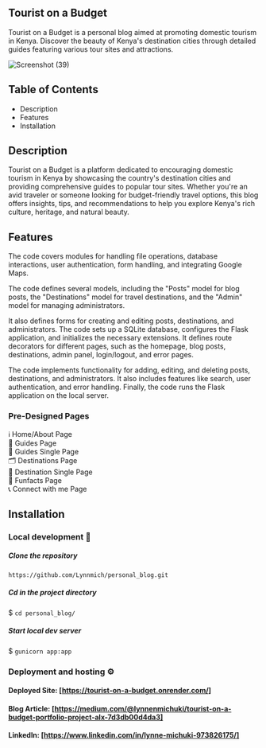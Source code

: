 ## Tourist on a Budget
Tourist on a Budget is a personal blog aimed at promoting domestic tourism in Kenya. Discover the beauty of Kenya's destination cities through detailed guides featuring various tour sites and attractions.


![Screenshot (39)](https://github.com/Lynnmich/personal_blog/assets/99338832/b4021b35-fa25-4b38-a845-0c7515a84a7a)





## Table of Contents
- Description
- Features
- Installation


## Description
 Tourist on a Budget is a platform dedicated to encouraging domestic tourism in Kenya by showcasing the country's destination cities and providing comprehensive guides to popular tour sites. Whether you're an avid traveler or someone looking for budget-friendly travel options, this blog offers insights, tips, and recommendations to help you explore Kenya's rich culture, heritage, and natural beauty.


## Features
The code covers modules for handling file operations, database interactions, user authentication, form handling, and integrating Google Maps.   

The code defines several models, including the "Posts" model for blog posts, the "Destinations" model for travel destinations, and the "Admin" model for managing administrators.   

It also defines forms for creating and editing posts, destinations, and administrators. The code sets up a SQLite database, configures the Flask application, and initializes the necessary extensions. It defines route decorators for different pages, such as the homepage, blog posts, destinations, admin panel, login/logout, and error pages.   

The code implements functionality for adding, editing, and deleting posts, destinations, and administrators. It also includes features like search, user authentication, and error handling. Finally, the code runs the Flask application on the local server.

### Pre-Designed Pages
ℹ️ Home/About Page  
📄 Guides Page  
📝 Guides Single Page  
🗂️ Destinations Page  
📄 Destination Single Page  
📝 Funfacts Page  
📞 Connect with me Page  

## Installation
### Local development 🔧
##### Clone the repository
`https://github.com/Lynnmich/personal_blog.git`

##### Cd in the project directory
$ `cd personal_blog/`

##### Start local dev server
$ `gunicorn app:app`

### Deployment and hosting ⚙️
#### Deployed Site: [https://tourist-on-a-budget.onrender.com/]
#### Blog Article: [https://medium.com/@lynnenmichuki/tourist-on-a-budget-portfolio-project-alx-7d3db00d4da3]
#### LinkedIn: [https://www.linkedin.com/in/lynne-michuki-973826175/]

